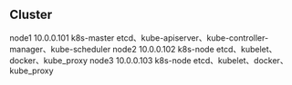## Cluster

node1	10.0.0.101	k8s-master	etcd、kube-apiserver、kube-controller-manager、kube-scheduler
node2	10.0.0.102	k8s-node	etcd、kubelet、docker、kube_proxy
node3	10.0.0.103	k8s-node	etcd、kubelet、docker、kube_proxy
